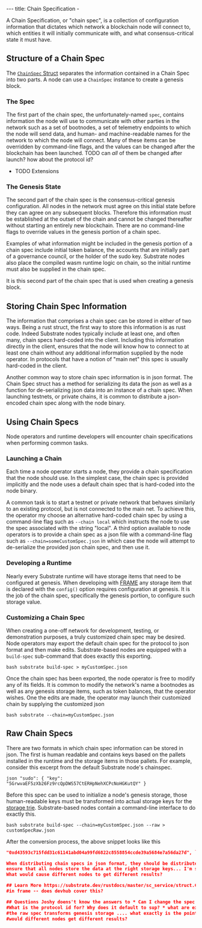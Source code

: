 --- title: Chain Specification -

A Chain Specification, or "chain spec", is a collection of configuration information that dictates
which network a blockchain node will connect to, which entities it will initially communicate with,
and what consensus-critical state it must have.

## Structure of a Chain Spec

The [`ChainSpec` Struct](https://substrate.dev/rustdocs/master/sc_service/struct.ChainSpec.html)
separates the information contained in a Chain Spec into two parts. A node can use a `ChainSpec`
instance to create a genesis block.

### The Spec

The first part of the chain spec, the unfortunately-named `spec`, contains information the node will
use to communicate with other parties in the network such as a set of bootnodes, a set of telemetry
endpoints to which the node will send data, and human- and machine-readable names for the network to
which the node will connect. Many of these items can be overridden by command-line flags, and the
values can be changed after the blockchain has been launched. TODO can _all_ of them be changed
after launch? how about the protocol id?

* TODO Extensions

### The Genesis State

The second part of the chain spec is the consensus-critical genesis configuration. All nodes in the
network must agree on this initial state before they can agree on any subsequent blocks. Therefore
this information must be established at the outset of the chain and cannot be changed thereafter
without starting an entirely new blockchain. There are no command-line flags to override values in
the genesis portion of a chain spec.

Examples of what information might be included in the genesis portion of a chain spec include
initial token balance, the accounts that are initially part of a governance council, or the holder
of the sudo key. Substrate nodes also place the compiled wasm runtime logic on chain, so the initial
runtime must also be supplied in the chain spec.

It is this second part of the chain spec that is used when creating a genesis block.

## Storing Chain Spec Information

The information that comprises a chain spec can be stored in either of two ways. Being a rust
struct, the first way to store this information is as rust code. Indeed Substrate nodes typically
include at least one, and often many, chain specs hard-coded into the client. Including this
information directly in the client, ensures that the node will know how to connect to at least one
chain without any additional information supplied by the node operator. In protocols that have a
notion of "main net" this spec is usually hard-coded in the client.

Another common way to store chain spec information is in json format. The Chain Spec struct has a
method for serializing its data the json as well as a function for de-serializing json data into an
instance of a chain spec. When launching testnets, or private chains, it is common to distribute a
json-encoded chain spec along with the node binary.

## Using Chain Specs

Node operators and runtime developers will encounter chain specifications when performing common
tasks.

### Launching a Chain

Each time a node operator starts a node, they provide a chain specification that the node should
use. In the simplest case, the chain spec is provided implicitly and the node uses a default chain
spec that is hard-coded into the node binary.

A common task is to start a testnet or private network that behaves similarly to an existing
protocol, but is not connected to the main net. To achieve this, the operator my choose an
alternative hard-coded chain spec by using a command-line flag such as `--chain local` which
instructs the node to use the spec associated with the string "local". A third option available to
node operators is to provide a chain spec as a json file with a command-line flag such as
`--chain=someCustomSpec.json` in which case the node will attempt to de-serialize the provided json
chain spec, and then use it.

### Developing a Runtime

Nearly every Substrate runtime will have storage items that need to be configured at genesis. When
developing with [FRAME](../../conceptual/runtime/frame.md) any storage item that is declared with
the `config()` option requires configuration at genesis. It is the job of the chain spec,
specifically the genesis portion, to configure such storage value.

### Customizing a Chain Spec

When creating a one-off network for development, testing, or demonstration purposes, a truly
customized chain spec may be desired. Node operators may export the default chain spec for the
protocol to json format and then make edits. Substrate-based nodes are equipped with a `build-spec`
sub-command that does exactly this exporting.

```bash substrate build-spec > myCustomSpec.json ```

Once the chain spec has been exported, the node operator is free to modify any of its fields. It is
common to modify the network's name a bootnodes as well as any genesis storage items, such as token
balances, that the operator wishes. One the edits are made, the operator may launch their customized
chain by supplying the customized json

```bash substrate --chain=myCustomSpec.json ```

## Raw Chain Specs

There are two formats in which chain spec information can be stored in json. The first is human
readable and contains keys based on the pallets installed in the runtime and the storage items in
those pallets. For example, consider this excerpt from the default Substrate node's chainspec.

```json "sudo": { "key": "5GrwvaEF5zXb26Fz9rcQpDWS57CtERHpNehXCPcNoHGKutQY" } ```

Before this spec can be used to initialize a node's genesis storage, those human-readable keys must
be transformed into actual storage keys for the [storage trie](TODO). Substrate-based nodes contain
a command-line interface to do exactly this.

```bash substrate build-spec --chain=myCustomSpec.json --raw > customSpecRaw.json ```

After the conversion process, the above snippet looks like this

```json "0x50a63a871aced22e88ee6466fe5aa5d9":
"0xd43593c715fdd31c61141abd04a99fd6822c8558854ccde39a5684e7a56da27d", ```

When distributing chain specs in json format, they should be distributed in this raw format to
ensure that all nodes store the data at the right storage keys... I'm still not 100% clear on this.
What would cause different nodes to get different results?

## Learn More https://substrate.dev/rustdocs/master/sc_service/struct.ChainSpec.html Genesis config
#in frame -- does devhub cover this?

## Questions Joshy doens't know the answers to * Can I change the spec name or id after genesis? *
#What is the protocol id for? Why does it default to sup? * what are extensions? * I understand that
#the raw spec transforms genesis storage .... what exactly is the point? Under what circumstances
#would different nodes get different results?
